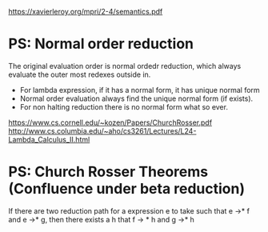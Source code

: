 https://xavierleroy.org/mpri/2-4/semantics.pdf

  # PS: Normal order reduction
  The original evaluation order is normal ordedr reduction, which always
  evaluate the outer most redexes outside in.

  - For lambda expression, if it has a normal form, it has unique normal form
  - Normal order evaluation always find the unique normal form (if exists).
  - For non halting reduction there is no normal form what so ever.

  https://www.cs.cornell.edu/~kozen/Papers/ChurchRosser.pdf
  http://www.cs.columbia.edu/~aho/cs3261/Lectures/L24-Lambda_Calculus_II.html
  # PS: Church Rosser Theorems (Confluence under beta reduction)
  If there are two reduction path for a expression e to take such that
  e ->* f and e ->* g, then there exists a h that f -> * h and g ->* h
